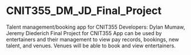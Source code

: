 # CNIT355_DM_JD_Final_Project
Talent management/booking app for CNIT355
Developers: Dylan Mumaw, Jeremy Diederich
Final Project for CNIT355
App can be used by entertainers and their management to view pay records, bookings, new talent, and venues. 
Venues will be able to book and view entertainers.
